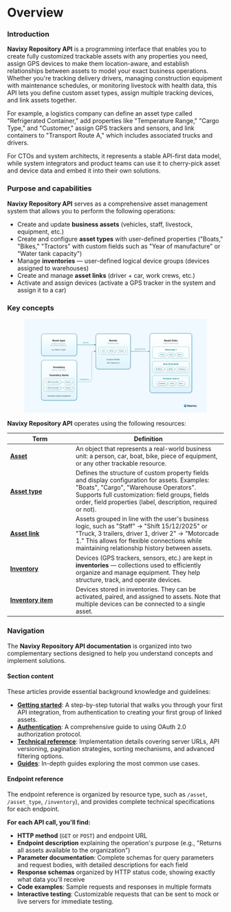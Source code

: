 # Overview

### Introduction

**Navixy Repository API** is a programming interface that enables you to create fully customized trackable assets with any properties you need, assign GPS devices to make them location-aware, and establish relationships between assets to model your exact business operations. Whether you're tracking delivery drivers, managing construction equipment with maintenance schedules, or monitoring livestock with health data, this API lets you define custom asset types, assign multiple tracking devices, and link assets together.

For example, a logistics company can define an asset type called "Refrigerated Container," add properties like "Temperature Range," "Cargo Type," and "Customer," assign GPS trackers and sensors, and link containers to "Transport Route A," which includes associated trucks and drivers.

For CTOs and system architects, it represents a stable API-first data model, while system integrators and product teams can use it to cherry-pick asset and device data and embed it into their own solutions.

### Purpose and capabilities

**Navixy Repository API** serves as a comprehensive asset management system that allows you to perform the following operations:

* Create and update **business assets** (vehicles, staff, livestock, equipment, etc.)
* Create and configure **asset types** with user-defined properties ("Boats," "Bikes," "Tractors" with custom fields such as "Year of manufacture" or "Water tank capacity")
* Manage **inventories** — user-defined logical device groups (devices assigned to warehouses)
* Create and manage **asset links** (driver + car, work crews, etc.)
* Activate and assign devices (activate a GPS tracker in the system and assign it to a car)

### Key concepts

<figure><img src=".gitbook/assets/diagram-logo-final.webp" alt=""><figcaption></figcaption></figure>

**Navixy Repository API** operates using the following resources:

<table><thead><tr><th width="138.5999755859375">Term</th><th>Definition</th></tr></thead><tbody><tr><td><a href="broken-reference"><strong>Asset</strong></a></td><td>An object that represents a real-world business unit: a person, car, boat, bike, piece of equipment, or any other trackable resource.</td></tr><tr><td><a href="broken-reference"><strong>Asset type</strong></a></td><td>Defines the structure of custom property fields and display configuration for assets. Examples: "Boats", "Cargo", "Warehouse Operators". Supports full customization: field groups, fields order, field properties (label, description, required or not).</td></tr><tr><td><a href="broken-reference"><strong>Asset link</strong></a></td><td>Assets grouped in line with the user's business logic, such as "Staff" → "Shift 15/12/2025" or "Truck, 3 trailers, driver 1, driver 2" → "Motorcade 1." This allows for flexible connections while maintaining relationship history between assets.</td></tr><tr><td><a href="broken-reference"><strong>Inventory</strong></a></td><td>Devices (GPS trackers, sensors, etc.) are kept in <strong>inventories</strong> — collections used to efficiently organize and manage equipment. They help structure, track, and operate devices.</td></tr><tr><td><a href="broken-reference"><strong>Inventory item</strong></a></td><td>Devices stored in inventories. They can be activated, paired, and assigned to assets. Note that multiple devices can be connected to a single asset.</td></tr></tbody></table>

### Navigation

The **Navixy Repository API documentation** is organized into two complementary sections designed to help you understand concepts and implement solutions.

#### Section content

These articles provide essential background knowledge and guidelines:

* [**Getting started**](getting-started.md): A step-by-step tutorial that walks you through your first API integration, from authentication to creating your first group of linked assets.
* [**Authentication**](authentication.md): A comprehensive guide to using OAuth 2.0 authorization protocol.
* [**Technical reference**](technical-reference.md): Implementation details covering server URLs, API versioning, pagination strategies, sorting mechanisms, and advanced filtering options.
* [**Guides**](guides/): In-depth guides exploring the most common use cases.

#### Endpoint reference

The endpoint reference is organized by resource type, such as `/asset`, `/asset_type`, `/inventory`), and provides complete technical specifications for each endpoint.

**For each API call, you'll find:**

* **HTTP method** (`GET` or `POST`) and endpoint URL
* **Endpoint description** explaining the operation's purpose (e.g., "Returns all assets available to the organization")
* **Parameter documentation**: Complete schemas for query parameters and request bodies, with detailed descriptions for each field
* **Response schemas** organized by HTTP status code, showing exactly what data you'll receive
* **Code examples**: Sample requests and responses in multiple formats
* **Interactive testing**: Customizable requests that can be sent to mock or live servers for immediate testing.
